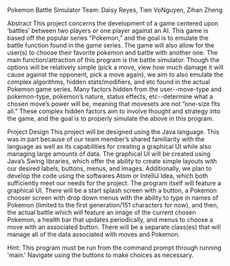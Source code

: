 Pokemon Battle Simulator
Team: Daisy Reyes, Tien VoNguyen, Zihan Zheng

Abstract
This project concerns the development of a game centered upon ‘battles’ between two players or one player against an AI.  This game is based off the popular series “Pokemon,” and the goal is to emulate the battle function found in the game series.  The game will also allow for the user(s) to choose their favorite pokemon and battle with another one.
The main function/attraction of this program is the battle simulator.  Though the options will be relatively simple (pick a move, view how much damage it will cause against the opponent, pick a move again), we aim to also emulate the complex algorithms, hidden stats/modifiers, and etc found in the actual Pokemon game series.  Many factors hidden from the user--move-type and pokemon-type, pokemon’s nature, status effects, etc--determine what a chosen move’s power will be, meaning that movesets are not “one-size fits all.”  These complex hidden factors aim to involve thought and strategy into the game, and the goal is to properly simulate the above in this program.  

Project Design
	This project will be designed using the Java language.  This was in part because of our team member’s shared familiarity with the language as well as its capabilities for creating a graphical UI while also managing large amounts of data.  The graphical UI will be created using Java’s Swing libraries, which offer the ability to create simple layouts with our desired labels, buttons, menus, and images.  Additionally, we plan to develop the code using the softwares Atom or IntelliJ Idea, which both sufficiently meet our needs for the project.
	The program itself will feature a graphical UI.  There will be a start splash screen with a button, a Pokemon chooser screen with drop down menus with the ability to type in names of Pokemon (limited to the first generation/151 characters for now), and then, the actual battle which will feature an image of the current chosen Pokemon, a health bar that updates periodically, and menus to choose a move with an associated button.  There will be a separate class(es) that will manage all of the data associated with moves and Pokemon. 


Hint:
	This program must be run from the command prompt through running 'main.'
Navigate using the buttons to make choices as necessary.
